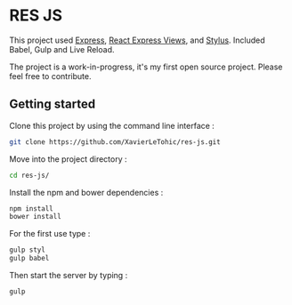 # RES JS

This project used [Express](http://expressjs.com/), [React Express Views](https://github.com/reactjs/express-react-views), and [Stylus](http://stylus-lang.com/).
Included Babel, Gulp and Live Reload.

The project is a work-in-progress, it's my first open source project. 
Please feel free to contribute.

## Getting started

Clone this project by using the command line interface :

```bash
git clone https://github.com/XavierLeTohic/res-js.git
```

Move into the project directory :

```bash
cd res-js/
```

Install the npm and bower dependencies :

```bash
npm install
bower install
```

For the first use type :

```bash
gulp styl
gulp babel
```

Then start the server by typing :

```bash
gulp
```
